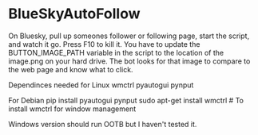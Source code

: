 # BlueSkyAutoFollow
On Bluesky, pull up someones follower or following page, start the script, and watch it go. Press F10 to kill it. 
You have to update the BUTTON_IMAGE_PATH variable in the script to the location of the image.png on your hard drive. The bot looks for that image to compare to the web page and know what to click. 

Dependinces needed for Linux
wmctrl pyautogui pynput

For Debian
pip install pyautogui pynput
sudo apt-get install wmctrl  # To install wmctrl for window management

Windows version should run OOTB but I haven't tested it.
